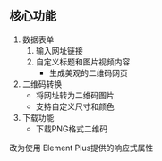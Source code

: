 ## 核心功能
1. 数据表单
   1. 输入网址链接
   2. 自定义标题和图片视频内容
      - 生成美观的二维码网页
2. 二维码转换
   - 将网址转为二维码图片
   - 支持自定义尺寸和颜色
3. 下载功能
   - 下载PNG格式二维码


改为使用 Element Plus提供的响应式属性